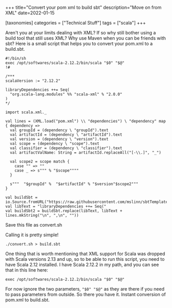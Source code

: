 +++
title="Convert your pom xml to build sbt"
description="Move on from XML"
date=2022-01-15

[taxonomies]
categories = ["Technical Stuff"]
tags = ["scala"]
+++

Aren't you at your limits dealing with XML? If so why still bother using a build tool that still uses XML? Why use Maven when
you can be friends with sbt? Here is a small script that helps you to convert your pom.xml to a build.sbt.

```
#!/bin/sh
exec /opt/softwares/scala-2.12.2/bin/scala "$0" "$@"
!#

/***
scalaVersion := "2.12.2"

libraryDependencies ++= Seq(
  "org.scala-lang.modules" %% "scala-xml" % "2.0.0"
)
*/

import scala.xml._

val lines = (XML.load("pom.xml") \\ "dependencies") \ "dependency" map { dependency =>
  val groupId = (dependency \ "groupId").text
  val artifactId = (dependency \ "artifactId").text
  val version = (dependency \ "version").text
  val scope = (dependency \ "scope").text
  val classifier = (dependency \ "classifier").text
  val artifactValName: String = artifactId.replaceAll("[-\\.]", "_")

  val scope2 = scope match {
    case "" => ""
    case _ => s""" % "$scope""""
  }

  s"""  "$groupId" %  "$artifactId" % "$version"$scope2"""
}

val buildSbt = io.Source.fromURL("https://raw.githubusercontent.com/mslinn/sbtTemplate/master/build.sbt").mkString
val libText = "libraryDependencies ++= Seq("
val buildSbt2 = buildSbt.replace(libText, libText + lines.mkString("\n", ",\n", ""))
```

Save this file as convert.sh

Calling it is pretty simple!

```shell
./convert.sh > build.sbt
```

One thing that is worth mentioning that XML support for Scala was dropped with Scala versions 2.13 and up, so to be able to
run this script, you need to have Scala 2.12 installed. I have Scala 2.12.2 in my path, and you can see that in this line here:

```shell
exec /opt/softwares/scala-2.12.2/bin/scala "$0" "$@"
```

For now ignore the two parameters, ```"$0" "$@"``` as they are there if you need to pass parameters from outside. So there you
have it. Instant conversion of pom.xml to build.sbt.